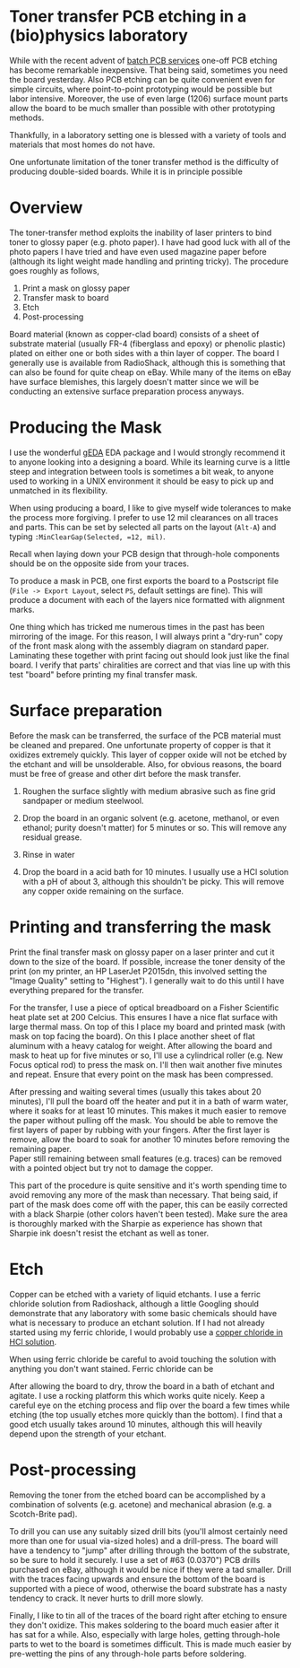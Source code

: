 # Toner transfer PCB etching in a (bio)physics laboratory

While with the recent advent of [batch PCB services](http://www.batchpcb.com)
one-off PCB etching has become remarkable inexpensive. That being said,
sometimes you need the board yesterday. Also PCB etching can be quite
convenient even for simple circuits, where point-to-point prototyping would be
possible but labor intensive. Moreover, the use of even large (1206) surface
mount parts allow the board to be much smaller than possible with other
prototyping methods.

Thankfully, in a laboratory setting one is blessed with a variety of tools and
materials that most homes do not have.

One unfortunate limitation of the toner transfer method is the difficulty of
producing double-sided boards. While it is in principle possible 

# Overview

The toner-transfer method exploits the inability of laser printers to bind
toner to glossy paper (e.g. photo paper). I have had good luck with all of the
photo papers I have tried and have even used magazine paper before (although
its light weight made handling and printing tricky). The procedure goes roughly
as follows,

 1. Print a mask on glossy paper
 2. Transfer mask to board
 3. Etch
 4. Post-processing

Board material (known as copper-clad board) consists of a sheet of substrate
material (usually FR-4 (fiberglass and epoxy) or phenolic plastic) plated on
either one or both sides with a thin layer of copper.  The board I generally
use is available from RadioShack, although this is something that can also be
found for quite cheap on eBay. While many of the items on eBay have surface
blemishes, this largely doesn't matter since we will be conducting an extensive
surface preparation process anyways.

# Producing the Mask

I use the wonderful [gEDA](http://www.geda.org/) EDA package and I would
strongly recommend it to anyone looking into a designing a board. While its
learning curve is a little steep and integration between tools is sometimes a
bit weak, to anyone used to working in a UNIX environment it should be easy to
pick up and unmatched in its flexibility.

When using producing a board, I like to give myself wide tolerances to make the
process more forgiving. I prefer to use 12 mil clearances on all traces and
parts. This can be set by selected all parts on the layout (`Alt-A`) and typing
`:MinClearGap(Selected, =12, mil)`.

Recall when laying down your PCB design that through-hole components should be
on the opposite side from your traces. 

To produce a mask in PCB, one first exports the board to a Postscript file
(`File -> Export Layout`, select `PS`, default settings are fine). This will
produce a document with each of the layers nice formatted with alignment marks.

One thing which has tricked me numerous times in the past has been mirroring of
the image. For this reason, I will always print a "dry-run" copy of the front
mask along with the assembly diagram on standard paper. Laminating these
together with print facing out should look just like the final board. I verify that
parts' chiralities are correct and that vias line up with this test "board"
before printing my final transfer mask.

# Surface preparation

Before the mask can be transferred, the surface of the PCB material must be
cleaned and prepared. One unfortunate property of copper is that it oxidizes
extremely quickly. This layer of copper oxide will not be etched by the etchant
and will be unsolderable. Also, for obvious reasons, the board must be free of
grease and other dirt before the mask transfer.

 1. Roughen the surface slightly with medium abrasive such as fine grid
    sandpaper or medium steelwool.

 2. Drop the board in an organic solvent (e.g. acetone, methanol, or even
    ethanol; purity doesn't matter) for 5 minutes or so. This will remove any
    residual grease.

 3. Rinse in water

 4. Drop the board in a acid bath for 10 minutes. I usually use a HCl solution
    with a pH of about 3, although this shouldn't be picky. This will remove
    any copper oxide remaining on the surface.

# Printing and transferring the mask
 
Print the final transfer mask on glossy paper on a laser printer and cut it
down to the size of the board. If possible, increase the toner density of the
print (on my printer, an HP LaserJet P2015dn, this involved setting the "Image
Quality" setting to "Highest"). I generally wait to do this until I have
everything prepared for the transfer.

For the transfer, I use a piece of optical breadboard on a Fisher Scientific
heat plate set at 200 Celcius. This ensures I have a nice flat surface with
large thermal mass. On top of this I place my board and printed mask (with mask
on top facing the board). On this I place another sheet of flat aluminum with a
heavy catalog for weight. After allowing the board and mask to heat up for five
minutes or so, I'll use a cylindrical roller (e.g. New Focus optical rod) to
press the mask on. I'll then wait another five minutes and repeat. Ensure that
every point on the mask has been compressed.

After pressing and waiting several times (usually this takes about 20 minutes),
I'll pull the board off the heater and put it in a bath of warm water, where it
soaks for at least 10 minutes. This makes it much easier to remove the paper
without pulling off the mask. You should be able to remove the first layers of
paper by rubbing with your fingers. After the first layer is remove, allow the
board to soak for another 10 minutes before removing the remaining paper.  
Paper still remaining between small features (e.g. traces) can be removed
with a pointed object but try not to damage the copper.

This part of the procedure is quite sensitive and it's worth spending time to
avoid removing any more of the mask than necessary. That being said, if part of
the mask does come off with the paper, this can be easily corrected with a
black Sharpie (other colors haven't been tested). Make sure the area is
thoroughly marked with the Sharpie as experience has shown that Sharpie ink
doesn't resist the etchant as well as toner.

# Etch

Copper can be etched with a variety of liquid etchants. I use a ferric chloride
solution from Radioshack, although a little Googling should demonstrate that
any laboratory with some basic chemicals should have what is necessary to
produce an etchant solution. If I had not already started using my ferric
chloride, I would probably use a [copper chloride in HCl
solution](http://www.instructables.com/id/Stop-using-Ferric-Chloride-etchant!--A-better-etc/).

When using ferric chloride be careful to avoid touching the solution with
anything you don't want stained. Ferric chloride can be 

After allowing the board to dry, throw the board in a bath of etchant and
agitate. I use a rocking platform this which works quite nicely. Keep a careful
eye on the etching process and flip over the board a few times while etching
(the top usually etches more quickly than the bottom). I find that a good etch
usually takes around 10 minutes, although this will heavily depend upon the
strength of your etchant. 

# Post-processing

Removing the toner from the etched board can be accomplished by a combination
of solvents (e.g. acetone) and mechanical abrasion (e.g. a Scotch-Brite pad).

To drill you can use any suitably sized drill bits (you'll almost certainly
need more than one for usual via-sized holes) and a drill-press. The board will
have a tendency to "jump" after drilling through the bottom of the substrate,
so be sure to hold it securely. I use a set of #63 (0.0370")
PCB drills purchased on eBay, although it would be nice if they were a
tad smaller. Drill with the traces facing upwards and ensure the bottom of the
board is supported with a piece of wood, otherwise the board substrate has a
nasty tendency to crack. It never hurts to drill more slowly.

Finally, I like to tin all of the traces of the board right after etching to
ensure they don't oxidize. This makes soldering to the board much easier after
it has sat for a while. Also, especially with large holes, getting through-hole
parts to wet to the board is sometimes difficult. This is made much easier by
pre-wetting the pins of any through-hole parts before soldering.

